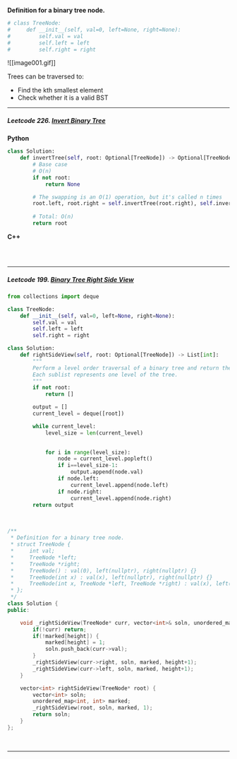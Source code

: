 **Definition for a binary tree node.**

```python
# class TreeNode:
#     def __init__(self, val=0, left=None, right=None):
#         self.val = val
#         self.left = left
#         self.right = right
```

![[image001.gif]]

Trees can be traversed to:
- Find the kth smallest element
- Check whether it is a valid BST 



---
##### Leetcode 226. [Invert Binary Tree](https://leetcode.com/problems/invert-binary-tree/)

**Python**
```python
class Solution:
    def invertTree(self, root: Optional[TreeNode]) -> Optional[TreeNode]:
        # Base case
        # O(n) 
        if not root:
            return None

        # The swapping is an O(1) operation, but it's called n times
        root.left, root.right = self.invertTree(root.right), self.invertTree(root.left)
        
        # Total: O(n)
        return root

```

**C++**
```cpp

```

<br>

---

##### Leetcode 199. [Binary Tree Right Side View](https://leetcode.com/problems/binary-tree-right-side-view/)

```python
from collections import deque

class TreeNode:
    def __init__(self, val=0, left=None, right=None):
        self.val = val
        self.left = left
        self.right = right

class Solution:
    def rightSideView(self, root: Optional[TreeNode]) -> List[int]:
        """
        Perform a level order traversal of a binary tree and return the values in a nested list.
        Each sublist represents one level of the tree.
        """
        if not root:
            return []

        output = []
        current_level = deque([root])

        while current_level:
            level_size = len(current_level)
            

            for i in range(level_size):
                node = current_level.popleft()
                if i==level_size-1:
                    output.append(node.val)
                if node.left:
                    current_level.append(node.left)
                if node.right:
                    current_level.append(node.right)
        return output
```

<br>

```cpp
/**
 * Definition for a binary tree node.
 * struct TreeNode {
 *     int val;
 *     TreeNode *left;
 *     TreeNode *right;
 *     TreeNode() : val(0), left(nullptr), right(nullptr) {}
 *     TreeNode(int x) : val(x), left(nullptr), right(nullptr) {}
 *     TreeNode(int x, TreeNode *left, TreeNode *right) : val(x), left(left), right(right) {}
 * };
 */
class Solution {
public:

    void _rightSideView(TreeNode* curr, vector<int>& soln, unordered_map<int, int>& marked, int height) {
        if(!curr) return;
        if(!marked[height]) {
            marked[height] = 1;
            soln.push_back(curr->val);
        }
        _rightSideView(curr->right, soln, marked, height+1); 
        _rightSideView(curr->left, soln, marked, height+1); 
    }

    vector<int> rightSideView(TreeNode* root) {
        vector<int> soln;
        unordered_map<int, int> marked;
        _rightSideView(root, soln, marked, 1);
        return soln;
    }
};
```

<br>

---